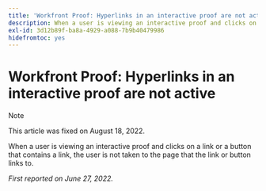 ```yaml
---
title: 'Workfront Proof: Hyperlinks in an interactive proof are not active'
description: When a user is viewing an interactive proof and clicks on a link or a button that contains a link, the user is not taken to the page that the link or button links to.
exl-id: 3d12b89f-ba8a-4929-a088-7b9b40479986
hidefromtoc: yes
---
```

# Workfront Proof: Hyperlinks in an interactive proof are not active

>[!NOTE]
>
>This article was fixed on August 18, 2022.

When a user is viewing an interactive proof and clicks on a link or a button that contains a link, the user is not taken to the page that the link or button links to.


_First reported on June 27, 2022._
